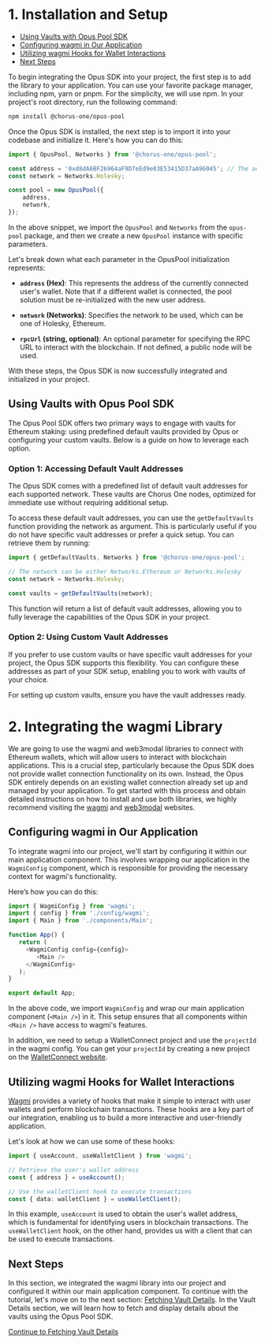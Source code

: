 # 1. Installation and Setup

-   [Using Vaults with Opus Pool SDK](#using-vaults-with-opus-pool-sdk)
-   [Configuring wagmi in Our Application](#configuring-wagmi-in-our-application)
-   [Utilizing wagmi Hooks for Wallet Interactions](#utilizing-wagmi-hooks-for-wallet-interactions)
-   [Next Steps](#next-steps)

To begin integrating the Opus SDK into your project, the first step is to add the library to your application. You can use your favorite package manager, including npm, yarn or pnpm. For the simplicity, we will use npm. In your project's root directory, run the following command:

```bash
npm install @chorus-one/opus-pool
```

Once the Opus SDK is installed, the next step is to import it into your codebase and initialize it. Here's how you can do this:

```typescript
import { OpusPool, Networks } from '@chorus-one/opus-pool';

const address = '0xd8dA6BF26964aF9D7eEd9e03E53415D37aA96045'; // The address of the currently connected user's wallet
const network = Networks.Holesky;

const pool = new OpusPool({
    address,
    network,
});
```

In the above snippet, we import the `OpusPool` and `Networks` from the `opus-pool` package, and then we create a new `OpusPool` instance with specific parameters.

Let's break down what each parameter in the OpusPool initialization represents:

-   **`address` (Hex)**: This represents the address of the currently connected user's wallet. Note that if a different wallet is connected, the pool solution must be re-initialized with the new user address.

-   **`network` (Networks)**: Specifies the network to be used, which can be one of Holesky, Ethereum.

-   **`rpcUrl` (string, optional)**: An optional parameter for specifying the RPC URL to interact with the blockchain. If not defined, a public node will be used.

With these steps, the Opus SDK is now successfully integrated and initialized in your project.

## Using Vaults with Opus Pool SDK

The Opus Pool SDK offers two primary ways to engage with vaults for Ethereum staking: using predefined default vaults provided by Opus or configuring your custom vaults. Below is a guide on how to leverage each option.

### Option 1: Accessing Default Vault Addresses

The Opus SDK comes with a predefined list of default vault addresses for each supported network. These vaults are Chorus One nodes, optimized for immediate use without requiring additional setup.

To access these default vault addresses, you can use the `getDefaultVaults` function providing the network as argument. This is particularly useful if you do not have specific vault addresses or prefer a quick setup. You can retrieve them by running:

```typescript
import { getDefaultVaults, Networks } from '@chorus-one/opus-pool';

// The network can be either Networks.Ethereum or Networks.Holesky
const network = Networks.Holesky;

const vaults = getDefaultVaults(network);
```

This function will return a list of default vault addresses, allowing you to fully leverage the capabilities of the Opus SDK in your project.

### Option 2: Using Custom Vault Addresses

If you prefer to use custom vaults or have specific vault addresses for your project, the Opus SDK supports this flexibility. You can configure these addresses as part of your SDK setup, enabling you to work with vaults of your choice.

For setting up custom vaults, ensure you have the vault addresses ready.

# 2. Integrating the wagmi Library

We are going to use the wagmi and web3modal libraries to connect with Ethereum wallets, which will allow users to interact with blockchain applications. This is a crucial step, particularly because the Opus SDK does not provide wallet connection functionality on its own. Instead, the Opus SDK entirely depends on an existing wallet connection already set up and managed by your application. To get started with this process and obtain detailed instructions on how to install and use both libraries, we highly recommend visiting the [wagmi][wagmi] and [web3modal][web3modal] websites.

## Configuring wagmi in Our Application

To integrate wagmi into our project, we'll start by configuring it within our main application component. This involves wrapping our application in the `WagmiConfig` component, which is responsible for providing the necessary context for wagmi's functionality.

Here’s how you can do this:

```typescript
import { WagmiConfig } from 'wagmi';
import { config } from './config/wagmi';
import { Main } from './components/Main';

function App() {
   return (
     <WagmiConfig config={config}>
        <Main />
     </WagmiConfig>
   );
}

export default App;
```

In the above code, we import `WagmiConfig` and wrap our main application component (`<Main />`) in it. This setup ensures that all components within `<Main />` have access to wagmi's features.

In addition, we need to setup a WalletConnect project and use the `projectId` in the wagmi config. You can get your `projectId` by creating a new project on the [WalletConnect website][walletconnect].

## Utilizing wagmi Hooks for Wallet Interactions

[Wagmi][wagmi] provides a variety of hooks that make it simple to interact with user wallets and perform blockchain transactions. These hooks are a key part of our integration, enabling us to build a more interactive and user-friendly application.

Let's look at how we can use some of these hooks:

```typescript
import { useAccount, useWalletClient } from 'wagmi';

// Retrieve the user's wallet address
const { address } = useAccount();

// Use the walletClient hook to execute transactions
const { data: walletClient } = useWalletClient();
```

In this example, `useAccount` is used to obtain the user's wallet address, which is fundamental for identifying users in blockchain transactions. The `useWalletClient` hook, on the other hand, provides us with a client that can be used to execute transactions.

## Next Steps

In this section, we integrated the wagmi library into our project and configured it within our main application component. To continue with the tutorial, let's move on to the next section: [Fetching Vault Details][vault-details]. In the Vault Details section, we will learn how to fetch and display details about the vaults using the Opus Pool SDK.

[Continue to Fetching Vault Details][vault-details]

[wagmi]: https://wagmi.sh
[web3modal]: https://docs.walletconnect.com/web3modal/about
[walletconnect]: https://cloud.walletconnect.com
[vault-details]: ./2-vault-details.md
